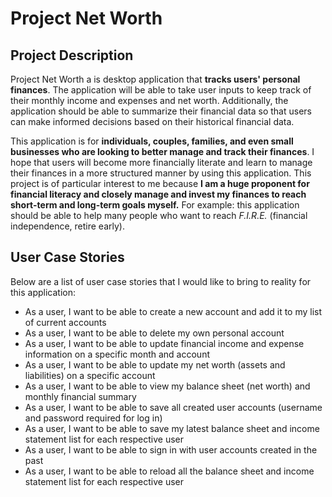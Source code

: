 # Project Net Worth

## Project Description
Project Net Worth a is desktop application that **tracks users' personal finances**. The application will be able to
take user inputs to keep track of their monthly income and expenses and net worth. Additionally, the application should 
be able to summarize their financial data so that users can make informed decisions based on their historical financial
data. 

This application is for **individuals, couples, families, and even small businesses who are looking to better manage
and track their finances**. I hope that users will become more financially literate and learn to manage their finances 
in a more structured manner by using this application. This project is of particular interest to me because 
**I am a huge proponent for financial literacy and closely manage and invest my finances to reach short-term and 
long-term goals myself.** For example: this application should be able to help many people who want to reach 
*F.I.R.E.* (financial independence, retire early).

## User Case Stories
Below are a list of user case stories that I would like to bring to reality for this application:
- As a user, I want to be able to create a new account and add it to my list of current accounts
- As a user, I want to be able to delete my own personal account
- As a user, I want to be able to update financial income and expense information on a specific month and account  
- As a user, I want to be able to update my net worth (assets and liabilities) on a specific account
- As a user, I want to be able to view my balance sheet (net worth) and monthly financial summary
- As a user, I want to be able to save all created user accounts (username and password required for log in)
- As a user, I want to be able to save my latest balance sheet and income statement list for each respective user
- As a user, I want to be able to sign in with user accounts created in the past 
- As a user, I want to be able to reload all the balance sheet and income statement list for each respective user